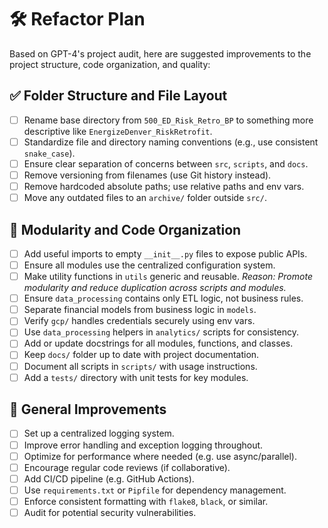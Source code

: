 # 🛠️ Refactor Plan
Based on GPT-4's project audit, here are suggested improvements to the project structure, code organization, and quality:

## ✅ Folder Structure and File Layout
- [ ] Rename base directory from `500_ED_Risk_Retro_BP` to something more descriptive like `EnergizeDenver_RiskRetrofit`.
- [ ] Standardize file and directory naming conventions (e.g., use consistent `snake_case`).
- [ ] Ensure clear separation of concerns between `src`, `scripts`, and `docs`.
- [ ] Remove versioning from filenames (use Git history instead).
- [ ] Remove hardcoded absolute paths; use relative paths and env vars.
- [ ] Move any outdated files to an `archive/` folder outside `src/`.

## 🧩 Modularity and Code Organization
- [ ] Add useful imports to empty `__init__.py` files to expose public APIs.
- [ ] Ensure all modules use the centralized configuration system.
- [ ] Make utility functions in `utils` generic and reusable.
      _Reason: Promote modularity and reduce duplication across scripts and modules._
- [ ] Ensure `data_processing` contains only ETL logic, not business rules.
- [ ] Separate financial models from business logic in `models`.
- [ ] Verify `gcp/` handles credentials securely using env vars.
- [ ] Use `data_processing` helpers in `analytics/` scripts for consistency.
- [ ] Add or update docstrings for all modules, functions, and classes.
- [ ] Keep `docs/` folder up to date with project documentation.
- [ ] Document all scripts in `scripts/` with usage instructions.
- [ ] Add a `tests/` directory with unit tests for key modules.

## 🔧 General Improvements
- [ ] Set up a centralized logging system.
- [ ] Improve error handling and exception logging throughout.
- [ ] Optimize for performance where needed (e.g. use async/parallel).
- [ ] Encourage regular code reviews (if collaborative).
- [ ] Add CI/CD pipeline (e.g. GitHub Actions).
- [ ] Use `requirements.txt` or `Pipfile` for dependency management.
- [ ] Enforce consistent formatting with `flake8`, `black`, or similar.
- [ ] Audit for potential security vulnerabilities.
